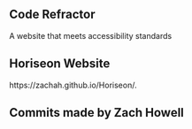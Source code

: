## Code Refractor

<p> A website that meets accessibility standards<p>
  
## Horiseon Website

<p>https://zachah.github.io/Horiseon/.<p>
  
## Commits made by Zach Howell
